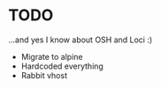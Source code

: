 TODO
====
...and yes I know about OSH and Loci :)

* Migrate to alpine
* Hardcoded everything
* Rabbit vhost
